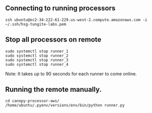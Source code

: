 ## Connecting to running processors
```
ssh ubuntu@ec2-34-222-61-229.us-west-2.compute.amazonaws.com -i ~/.ssh/hsg-tungite-labs.pem 
```

## Stop all processors on remote
```
sudo systemctl stop runner_1
sudo systemctl stop runner_2
sudo systemctl stop runner_3
sudo systemctl stop runner_4
```
Note: It takes up to 90 seconds for each runner to come online.


## Running the remote manually.

```
cd canopy-processor-aws/
/home/ubuntu/.pyenv/versions/env/bin/python runner.py
```